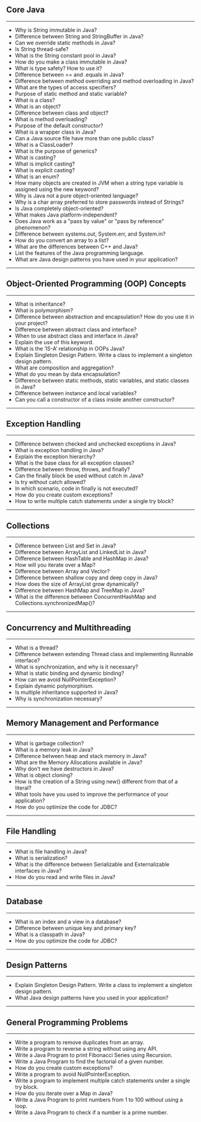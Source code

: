 ## Core Java
---
- Why is String immutable in Java?
- Difference between String and StringBuffer in Java?
- Can we override static methods in Java?
- Is String thread-safe?
- What is the String constant pool in Java?
- How do you make a class immutable in Java?
- What is type safety? How to use it?
- Difference between == and .equals in Java?
- Difference between method overriding and method overloading in Java?
- What are the types of access specifiers?
- Purpose of static method and static variable?
- What is a class?
- What is an object?
- Difference between class and object?
- What is method overloading?
- Purpose of the default constructor?
- What is a wrapper class in Java?
- Can a Java source file have more than one public class?
- What is a ClassLoader?
- What is the purpose of generics?
- What is casting?
- What is implicit casting?
- What is explicit casting?
- What is an enum?
- How many objects are created in JVM when a string type variable is assigned using the new keyword?
- Why is Java not a pure object-oriented language?
- Why is a char array preferred to store passwords instead of Strings?
- Is Java completely object-oriented?
- What makes Java platform-independent?
- Does Java work as a "pass by value" or "pass by reference" phenomenon?
- Difference between systems.out, System.err, and System.in?
- How do you convert an array to a list?
- What are the differences between C++ and Java?
- List the features of the Java programming language.
- What are Java design patterns you have used in your application?

---
## Object-Oriented Programming (OOP) Concepts
---
- What is inheritance?
- What is polymorphism?
- Difference between abstraction and encapsulation? How do you use it in your project?
- Difference between abstract class and interface?
- When to use abstract class and interface in Java?
- Explain the use of this keyword.
- What is the ‘IS-A’ relationship in OOPs Java?
- Explain Singleton Design Pattern. Write a class to implement a singleton design pattern.
- What are composition and aggregation?
- What do you mean by data encapsulation?
- Difference between static methods, static variables, and static classes in Java?
- Difference between instance and local variables?
- Can you call a constructor of a class inside another constructor?
---
## Exception Handling
---
- Difference between checked and unchecked exceptions in Java?
- What is exception handling in Java?
- Explain the exception hierarchy?
- What is the base class for all exception classes?
- Difference between throw, throws, and finally?
- Can the finally block be used without catch in Java?
- Is try without catch allowed?
- In which scenario, code in finally is not executed?
- How do you create custom exceptions?
- How to write multiple catch statements under a single try block?
---
## Collections
---
- Difference between List and Set in Java?
- Difference between ArrayList and LinkedList in Java?
- Difference between HashTable and HashMap in Java?
- How will you iterate over a Map?
- Difference between Array and Vector?
- Difference between shallow copy and deep copy in Java?
- How does the size of ArrayList grow dynamically?
- Difference between HashMap and TreeMap in Java?
- What is the difference between ConcurrentHashMap and Collections.synchronizedMap()?
---
## Concurrency and Multithreading
---
- What is a thread?
- Difference between extending Thread class and implementing Runnable interface?
- What is synchronization, and why is it necessary?
- What is static binding and dynamic binding?
- How can we avoid NullPointerException?
- Explain dynamic polymorphism.
- Is multiple inheritance supported in Java?
- Why is synchronization necessary?
---
## Memory Management and Performance
---
- What is garbage collection?
- What is a memory leak in Java?
- Difference between heap and stack memory in Java?
- What are the Memory Allocations available in Java?
- Why don’t we have destructors in Java?
- What is object cloning?
- How is the creation of a String using new() different from that of a literal?
- What tools have you used to improve the performance of your application?
- How do you optimize the code for JDBC?
---
## File Handling
---
- What is file handling in Java?
- What is serialization?
- What is the difference between Serializable and Externalizable interfaces in Java?
- How do you read and write files in Java?
---
## Database
---
- What is an index and a view in a database?
- Difference between unique key and primary key?
- What is a classpath in Java?
- How do you optimize the code for JDBC?
---
## Design Patterns
---
- Explain Singleton Design Pattern. Write a class to implement a singleton design pattern.
- What Java design patterns have you used in your application?
---
## General Programming Problems
---
- Write a program to remove duplicates from an array.
- Write a program to reverse a string without using any API.
- Write a Java Program to print Fibonacci Series using Recursion.
- Write a Java Program to find the factorial of a given number.
- How do you create custom exceptions?
- Write a program to avoid NullPointerException.
- Write a program to implement multiple catch statements under a single try block.
- How do you iterate over a Map in Java?
- Write a Java Program to print numbers from 1 to 100 without using a loop.
- Write a Java Program to check if a number is a prime number.
